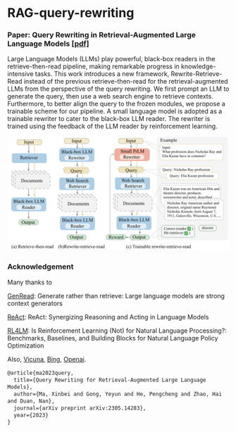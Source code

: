 # RAG-query-rewriting

### Paper: Query Rewriting in Retrieval-Augmented Large Language Models [[pdf]](https://arxiv.org/abs/2305.14283)

Large Language Models (LLMs) play powerful, black-box readers in the retrieve-then-read pipeline, making remarkable progress in knowledge-intensive tasks. This work introduces a new framework, Rewrite-Retrieve-Read instead of the previous retrieve-then-read for the retrieval-augmented LLMs from the perspective of the query rewriting. We first prompt an LLM to generate the query, then use a web search engine to retrieve contexts. Furthermore, to better align the query to the frozen modules, we propose a trainable scheme for our pipeline. A small language model is adopted as a trainable rewriter to cater to the black-box LLM reader. The rewriter is trained using the feedback of the LLM reader by reinforcement learning.

![](overview.png)

### Acknowledgement

Many thanks to

[GenRead](https://github.com/wyu97/GenRead): Generate rather than retrieve: Large language models are strong context generators

[ReAct](https://github.com/ysymyth/ReAct): ReAct: Synergizing Reasoning and Acting in Language Models

[RL4LM](https://github.com/allenai/RL4LMs): Is Reinforcement Learning (Not) for Natural Language Processing?: Benchmarks, Baselines, and Building Blocks for Natural Language Policy Optimization

Also, [Vicuna](https://vicuna.lmsys.org/), [Bing](https://learn.microsoft.com/en-us/rest/api/cognitiveservices-bingsearch/bing-web-api-v7-reference), [Openai](https://openai.com/).

```
@article{ma2023query,
  title={Query Rewriting for Retrieval-Augmented Large Language Models},
  author={Ma, Xinbei and Gong, Yeyun and He, Pengcheng and Zhao, Hai and Duan, Nan},
  journal={arXiv preprint arXiv:2305.14283},
  year={2023}
}
```
